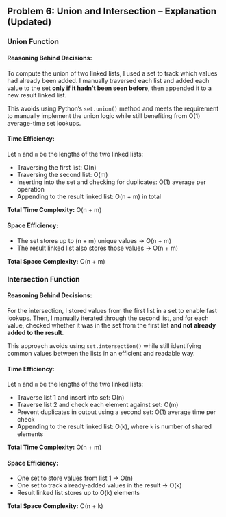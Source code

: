 ## Problem 6: Union and Intersection – Explanation (Updated)



### Union Function

#### **Reasoning Behind Decisions:**

To compute the union of two linked lists, I used a set to track which values had already been added. I manually traversed each list and added each value to the set **only if it hadn’t been seen before**, then appended it to a new result linked list.

This avoids using Python’s `set.union()` method and meets the requirement to manually implement the union logic while still benefiting from O(1) average-time set lookups.



#### **Time Efficiency:**

Let `n` and `m` be the lengths of the two linked lists:

- Traversing the first list: O(n)
- Traversing the second list: O(m)
- Inserting into the set and checking for duplicates: O(1) average per operation
- Appending to the result linked list: O(n + m) in total

**Total Time Complexity:** O(n + m)



#### **Space Efficiency:**

- The set stores up to (n + m) unique values → O(n + m)
- The result linked list also stores those values → O(n + m)

**Total Space Complexity:** O(n + m)



### Intersection Function

#### **Reasoning Behind Decisions:**

For the intersection, I stored values from the first list in a set to enable fast lookups. Then, I manually iterated through the second list, and for each value, checked whether it was in the set from the first list **and not already added to the result**.

This approach avoids using `set.intersection()` while still identifying common values between the lists in an efficient and readable way.


#### **Time Efficiency:**

Let `n` and `m` be the lengths of the two linked lists:

- Traverse list 1 and insert into set: O(n)
- Traverse list 2 and check each element against set: O(m)
- Prevent duplicates in output using a second set: O(1) average time per check
- Appending to the result linked list: O(k), where `k` is number of shared elements

 **Total Time Complexity:** O(n + m)



#### **Space Efficiency:**

- One set to store values from list 1 → O(n)
- One set to track already-added values in the result → O(k)
- Result linked list stores up to O(k) elements

**Total Space Complexity:** O(n + k)
